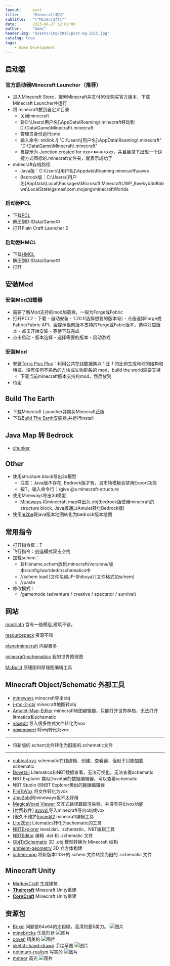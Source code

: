```yaml
---
layout:     post
title:      "Minecraft笔记"
subtitle:   "\"Minecraft\""
date:       2023-06-27 12:08:00
author:     "Gumc"
header-img: "assets/img/2015/post-bg-2015.jpg"
catalog: true
tags:
    - Game Development
---
```

## 启动器

### 官方启动器Minecraft Launcher（推荐）

* 进入Minecraft Store，搜索Minecraft并支付89元购买官方版本，下载Minecraft Launcher并运行
* 将.minecraft放到自定义目录
  * 关闭minecraft
  * 将C:\Users\用户名]\AppData\Roaming\\.minecraft移动到D:\Data\Game\Minecraft\\.minecraft
  * 管理员身份运行cmd
  * 输入命令: mklink /j "C:\Users\\[用户名]\AppData\Roaming\\.minecraft" "D:\Data\Game\Minecraft\\.minecraft"
  * 当提示为 Junction created for xxx<<===>>xxx，并且目录下出现一个快捷方式图标的.minecraft文件夹，就表示成功了
* minecraft存档路径
  * Java版：C:\Users\\[用户名]\Appdata\Roaming\.minecarft\saves
  * Bedrock版：C:\Users\\[用户名]AppData\Local\Packages\Microsoft.MinecraftUWP_8wekyb3d8bbwe\LocalState\games\com.mojang\minecraftWorlds

### 启动器PCL

* 下载[PCL](https://github.com/Hex-Dragon/PCL2)
* 解压到D:/Data/Game中
* 打开Plain Craft Launcher 2

### 启动器HMCL

* 下载[HMCL](https://github.com/Hex-Dragon/PCL2)
* 解压到D:/Data/Game中
* 打开

## 安装Mod

### 安装Mod加载器

* 需要了解Mod支持的mod加载器，一般为Forge或Fobric
* 打开PCL2 - 下载 - 自动安装 - 1.20.1(选择想要的版本号) - 点击选择Forge或Fabric/Fabric API，会提示当前版本支持的Forge或Fabic版本，选中对应版本 - 点击开始安装 - 等待下载完成
* 点击启动 - 版本选择 - 选择需要的版本 - 启动游戏

### 安装Mod

* 安装[Terra Plus Plus](https://www.curseforge.com/minecraft/mc-mods/terraplusplus)：利用公共在线数据集以 1 比 1 的比例生成地球的结构和特征，没有任何不熟悉的方块或生物群系的 mod，build the world需要支持
  * 下载当前minecraft版本支持的mod，然后放到
* 待定

## Build The Earth

* 下载Minecraft Launcher并购买Minecraft正版
* 下载[Build The Earth安装器](https://buildtheearth.net/faq),并运行install

## Java Map 转 Bedrock

* [chunker](https://chunker.app/)

## Other

* 使用structure block导出3d模型
  * 注意：Java版不存在, Bedrock版才有，且市场模板会禁用Export功能
  * 按T，输入命令行：/give @a minecraft-structure
* 使用Mineways导出3d模型
  * [Mineways](https://www.realtimerendering.com/erich/minecraft/public/mineways/index.html) 将minecraft map导出为.obj(bedrock版使用minecraft的structure block, Java版通过Amulet转化Bedrock版)
* 使用[je2be](https://github.com/kbinani/je2be-core)将java版本地图转化为bedrock版本地图

## 常用指令

* 打开指令框：T
* 飞行指令：创造模式双击空格
* 加载schem：
  * 将filename.schem放到.minecraft/versions/版本/config/worldedit/schematics中
  * //schem load [文件名如JP-Shibuya] [文件格式如schem]
  * //paste
* 修改模式：
  * /gamemode (adventure / creative / spectator / survival)

## 网站

[modrinth](https://modrinth.com/) 含有一些模组,建筑不错。

[resourcepack](https://resourcepack.net/) 资源不错

[planetminecraft](https://www.planetminecraft.com/texture-pack/tim10erys-realistic-128x/) 内容极多

[minecraft-schematics](https://www.minecraft-schematics.com/schematic/235/download/) 我的世界原理图

[MсBuild](https://mcbuild.org/) 原理图和原理图编辑工具

## Minecraft Object/Schematic 外部工具

* [mineways](https://www.realtimerendering.com/erich/minecraft/public/mineways/) minecraft导出obj
* [j-mc-2-obj](https://github.com/jmc2obj/j-mc-2-obj) minecraft地图转obj
* [Amulet-Map-Editor](https://github.com/Amulet-Team/Amulet-Map-Editor) minecraft地图编辑器，只能打开世界存档，无法打开litmatics和schematic
* [voxedit](https://github.com/vengi-voxel/vengi) 导入很多格式文件转化为vox
* ~~[voxconvert](https://github.com/vengi-voxel/vengi) 将obj转化为vox~~

---

* 将新版的.schem文件转化为旧版的.schematic文件

---

* [cubical.xyz](https://cubical.xyz/) schematic在线编辑、创建、查看器，但似乎只能加载schematic
* [Dovetail](https://github.com/Offroaders123/Dovetail) Litematics和NBT数据查看，无法可视化，无法查看schematic
* NBT Explorer 类似Dovetail的数据编辑器，可以查看schematic
* NBT Studio 同NBT Explorer类似的数据编辑器
* [FileToVox](https://github.com/Zarbuz/FileToVox) 将文件转化为vox
* [Jmc2obj](https://github.com/jmc2obj/j-mc-2-obj)同mineways但不太好用
* [MagicaVoxel Viewer ](https://ephtracy.github.io/index.html?page=mv_renderer) 交互式路径跟踪渲染器，并没有导出vox功能
* [付费软件] [avoyd ](https://www.avoyd.com/home.html) 导入minecraft导出obj或vox
* [很久不维护][mcedit2](https://github.com/mcedit/mcedit2) minecraft编辑工具
* [Lite2Edit](https://github.com/GoldenDelicios/Lite2Edit) Litematics转化为schematic的工具
* [NBTExplorer](https://github.com/jaquadro/NBTExplorer) level.dat、schematic、NBT编辑工具
* [NBTEditor](https://github.com/Howaner/NBTEditor) 编辑 .dat 和 .schematic 文件
* [ObjToSchematic](https://github.com/LucasDower/ObjToSchematic) 3D .obj 模型转换为 Minecraft 结构
* [ambient-geometry](https://github.com/HunterTTP/ambient-geometry) 3D 立方体构建
* [schem-app](https://github.com/lukassteinwender/schem-app) 将新版本1.13+的.schem 文件转换为旧的 .schematic 文件

## Minecraft Unity

* [MarkovCraft](https://github.com/DevBobcorn/MarkovCraft) 生成建筑
* **[Theircraft](https://github.com/wetstreet/Theircraft)** Minecraft Unity重建
* **[CornCraft](https://github.com/DevBobcorn/CornCraft)** Minecraft Unity重建

## 资源包

* [Brixel](https://resourcepack.net/brixel-resource-pack/#gsc.tab=0) 问题是64x64的太粗糙，高清的要5美刀。 ![图片](https://resourcepack.net/fl/images/2022/06/Brixel-Resource-Pack-for-Minecraft-textures-2-1-840x473.jpg)
* [minebricks](https://resourcepack.net/minebricks-resource-pack/#gsc.tab=0) 乐高形状 ![图片](https://resourcepack.net/fl/images/2021/04/MineBricks-Resource-Pack-for-minecraft-textures-lego-3-840x473.jpg)
* [coven](https://resourcepack.net/coven-resource-pack/#gsc.tab=0) 精美的 ![图片](https://resourcepack.net/fl/images/2023/08/COVEN-Resource-Pack1-2-840x449.jpg)
* [sketch-hand-drawn](https://resourcepack.net/sketch-hand-drawn-resource-pack/#gsc.tab=0) 手绘草图 ![图片](https://resourcepack.net/fl/images/2014/01/Sketch-Hand-Drawn-Resource-Pack-for-minecraft-1.jpg)
* [optimum-realism](https://resourcepack.net/optimum-realism-resource-pack/#gsc.tab=0) 写实的 ![图片](https://resourcepack.net/fl/images/2022/01/Optimum-Realism-Resource-Pack-for-minecraft-new-r17-6-840x473.jpg)
* [meteor](https://resourcepack.net/meteor-lmx-resource-pack/#gsc.tab=0) 高光 ![图片](https://resourcepack.net/fl/images/2020/10/Meteor-LMX-Resource-Pack-for-minecraft-textures-9-840x464.jpg)
